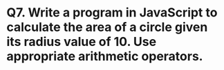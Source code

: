 # Q7. Write a program in JavaScript to calculate the area of a circle given its radius value of 10. Use appropriate arithmetic operators.
